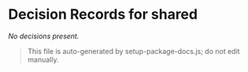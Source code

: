 # Decision Records for shared

_No decisions present._

> This file is auto-generated by setup-package-docs.js; do not edit manually.
